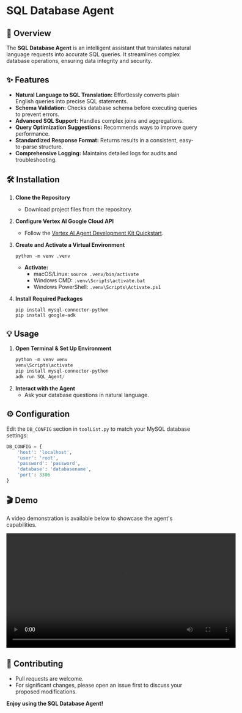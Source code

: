 # SQL Database Agent

## 🚀 Overview

The **SQL Database Agent** is an intelligent assistant that translates natural language requests into accurate SQL queries. It streamlines complex database operations, ensuring data integrity and security.

## ✨ Features

- **Natural Language to SQL Translation:** Effortlessly converts plain English queries into precise SQL statements.
- **Schema Validation:** Checks database schema before executing queries to prevent errors.
- **Advanced SQL Support:** Handles complex joins and aggregations.
- **Query Optimization Suggestions:** Recommends ways to improve query performance.
- **Standardized Response Format:** Returns results in a consistent, easy-to-parse structure.
- **Comprehensive Logging:** Maintains detailed logs for audits and troubleshooting.

## 🛠️ Installation

1. **Clone the Repository**
   - Download project files from the repository.

2. **Configure Vertex AI Google Cloud API**
   - Follow the [Vertex AI Agent Development Kit Quickstart](https://cloud.google.com/vertex-ai/generative-ai/docs/agent-development-kit/quickstart).

3. **Create and Activate a Virtual Environment**
   ```shell
   python -m venv .venv
   ```
   - **Activate:**
     - macOS/Linux: `source .venv/bin/activate`
     - Windows CMD: `.venv\Scripts\activate.bat`
     - Windows PowerShell: `.venv\Scripts\Activate.ps1`

4. **Install Required Packages**
   ```shell
   pip install mysql-connector-python
   pip install google-adk
   ```

## 💡 Usage

1. **Open Terminal & Set Up Environment**
   ```powershell
   python -m venv venv
   venv\Scripts\activate
   pip install mysql-connector-python
   adk run SQL_Agent/
   ```
2. **Interact with the Agent**
   - Ask your database questions in natural language.

## ⚙️ Configuration

Edit the `DB_CONFIG` section in `toolList.py` to match your MySQL database settings:

```python
DB_CONFIG = {
    'host': 'localhost',
    'user': 'root',
    'password': 'password',
    'database': 'databasename',
    'port': 3306
}
```

## 🎬 Demo

A video demonstration is available below to showcase the agent's capabilities.
<!-- Video demo section will be shown here --> <div align="center"> <video width="600" controls> <source src="YOUR_VIDEO_LINK_HERE" type="video/mp4"> Your browser does not support the video tag. </video> </div>
  


## 🤝 Contributing

- Pull requests are welcome.
- For significant changes, please open an issue first to discuss your proposed modifications.

**Enjoy using the SQL Database Agent!**